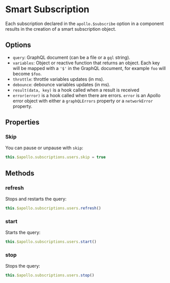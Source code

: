 # Smart Subscription

Each subscription declared in the `apollo.$subscribe` option in a component results in the creation of a smart subscription object.

## Options

- `query`: GraphQL document (can be a file or a `gql` string).
- `variables`: Object or reactive function that returns an object. Each key will be mapped with a `'$'` in the GraphQL document, for example `foo` will become `$foo`.
- `throttle`: throttle variables updates (in ms).
- `debounce`: debounce variables updates (in ms).
- `result(data, key)` is a hook called when a result is received
- `error(error)` is a hook called when there are errors. `error` is an Apollo error object with either a `graphQLErrors` property or a `networkError` property.

## Properties

### Skip

You can pause or unpause with `skip`:

```js
this.$apollo.subscriptions.users.skip = true
```

## Methods

### refresh

Stops and restarts the query:

```js
this.$apollo.subscriptions.users.refresh()
```

### start

Starts the query:

```js
this.$apollo.subscriptions.users.start()
```

### stop

Stops the query:

```js
this.$apollo.subscriptions.users.stop()
```
